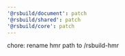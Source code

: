 ```yaml
---
'@rsbuild/document': patch
'@rsbuild/shared': patch
'@rsbuild/core': patch
---
```


chore: rename hmr path to /rsbuild-hmr
